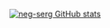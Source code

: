 [![neg-serg GitHub stats](https://github-readme-stats.vercel.app/api?username=neg-serg&show_icons=true&theme=merko)](https://github.com/anuraghazra/github-readme-stats)
